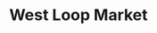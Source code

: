 ---
title: "West Loop Market"
url: /chicago/west-loop-market-west-washington-boulevard/
shop: Lebensmittel
---